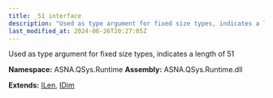 ```yaml
---
title: _51 interface
description: "Used as type argument for fixed size types, indicates a length of 51  "
last_modified_at: 2024-06-26T20:27:05Z
---
```


Used as type argument for fixed size types, indicates a length of 51 

**Namespace:** ASNA.QSys.Runtime
**Assembly:** ASNA.QSys.Runtime.dll

**Extends:** [ILen](/reference/runtime/qsys-runtime/i-len.html), [IDim](/reference/runtime/qsys-runtime/i-dim.html)
<br>
<br>
